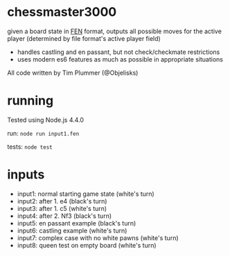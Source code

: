 chessmaster3000
===============
given a board state in [FEN](https://en.wikipedia.org/wiki/Forsyth%E2%80%93Edwards_Notation) format, outputs all possible moves for the active player (determined by file format's active player field)

* handles castling and en passant, but not check/checkmate restrictions
* uses modern es6 features as much as possible in appropriate situations

All code written by Tim Plummer (@Objelisks)


running
=======
Tested using Node.js 4.4.0

run: `node run input1.fen`

tests: `node test`

inputs
======

* input1: normal starting game state (white's turn)
* input2: after 1. e4 (black's turn)
* input3: after 1. c5 (white's turn)
* input4: after 2. Nf3 (black's turn)
* input5: en passant example (black's turn)
* input6: castling example (white's turn)
* input7: complex case with no white pawns (white's turn)
* input8: queen test on empty board (white's turn)
